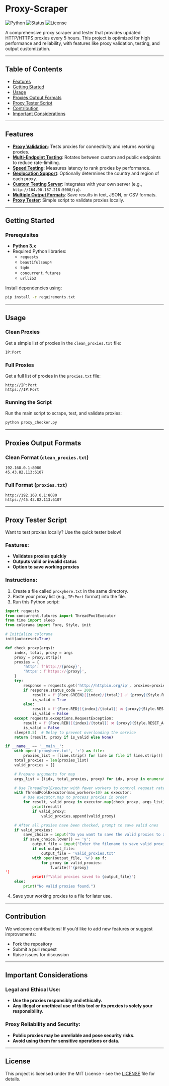 
# Proxy-Scraper

![Python](https://img.shields.io/badge/Python-3.x-blue)
![Status](https://img.shields.io/badge/Status-Active-green)
![License](https://img.shields.io/badge/License-MIT-brightgreen)

A comprehensive proxy scraper and tester that provides updated HTTP/HTTPS proxies every 5 hours. This project is optimized for high performance and reliability, with features like proxy validation, testing, and output customization.

---

## Table of Contents
- [Features](#features)
- [Getting Started](#getting-started)
- [Usage](#usage)
- [Proxies Output Formats](#proxies-output-formats)
- [Proxy Tester Script](#proxy-tester-script)
- [Contribution](#contribution)
- [Important Considerations](#important-considerations)

---

## Features

- **[Proxy Validation](#)**: Tests proxies for connectivity and returns working proxies.
- **[Multi-Endpoint Testing](#)**: Rotates between custom and public endpoints to reduce rate-limiting.
- **[Speed Testing](#)**: Measures latency to rank proxies by performance.
- **[Geolocation Support](#)**: Optionally determines the country and region of each proxy.
- **[Custom Testing Server](#)**: Integrates with your own server (e.g., `http://164.90.187.218:5000/ip`).
- **[Multiple Output Formats](#proxies-output-formats)**: Save results in text, JSON, or CSV formats.
- **[Proxy Tester](#proxy-tester-script)**: Simple script to validate proxies locally.

---

## Getting Started

### Prerequisites
- **Python 3.x**
- Required Python libraries:
  - `requests`
  - `beautifulsoup4`
  - `tqdm`
  - `concurrent.futures`
  - `urllib3`

Install dependencies using:
```bash
pip install -r requirements.txt
```

---

## Usage

### Clean Proxies
Get a simple list of proxies in the `clean_proxies.txt` file:
```
IP:Port
```

### Full Proxies
Get a full list of proxies in the `proxies.txt` file:
```
http://IP:Port
https://IP:Port
```

### Running the Script
Run the main script to scrape, test, and validate proxies:
```bash
python proxy_checker.py
```

---

## Proxies Output Formats

### Clean Format (`clean_proxies.txt`)
```
192.168.0.1:8080
45.43.82.113:6107
```

### Full Format (`proxies.txt`)
```
http://192.168.0.1:8080
https://45.43.82.113:6107
```

---

## Proxy Tester Script

Want to test proxies locally? Use the quick tester below! 

### Features:
- **Validates proxies quickly**
- **Outputs valid or invalid status**
- **Option to save working proxies**

### Instructions:
1. Create a file called `proxyhere.txt` in the same directory.
2. Paste your proxy list (e.g., `IP:Port` format) into the file.
3. Run this Python script:

```python
import requests
from concurrent.futures import ThreadPoolExecutor
from time import sleep
from colorama import Fore, Style, init

# Initialize colorama
init(autoreset=True)

def check_proxy(args):
    index, total, proxy = args
    proxy = proxy.strip()
    proxies = {
        'http': f'http://{proxy}',
        'https': f'https://{proxy}',
    }
    try:
        response = requests.get('http://httpbin.org/ip', proxies=proxies, timeout=5)
        if response.status_code == 200:
            result = f'{Fore.GREEN}[{index}/{total}] ✅ {proxy}{Style.RESET_ALL}'
            is_valid = True
        else:
            result = f'{Fore.RED}[{index}/{total}] ❌ {proxy}{Style.RESET_ALL}'
            is_valid = False
    except requests.exceptions.RequestException:
        result = f'{Fore.RED}[{index}/{total}] ❌ {proxy}{Style.RESET_ALL}'
        is_valid = False
    sleep(0.5)  # Delay to prevent overloading the service
    return (result, proxy if is_valid else None)

if __name__ == '__main__':
    with open('proxyhere.txt', 'r') as file:
        proxies_list = [line.strip() for line in file if line.strip()]
    total_proxies = len(proxies_list)
    valid_proxies = []

    # Prepare arguments for map
    args_list = [(idx, total_proxies, proxy) for idx, proxy in enumerate(proxies_list, start=1)]

    # Use ThreadPoolExecutor with fewer workers to control request rate
    with ThreadPoolExecutor(max_workers=10) as executor:
        # Use executor.map to process proxies in order
        for result, valid_proxy in executor.map(check_proxy, args_list):
            print(result)
            if valid_proxy:
                valid_proxies.append(valid_proxy)

    # After all proxies have been checked, prompt to save valid ones
    if valid_proxies:
        save_choice = input("Do you want to save the valid proxies to a file? (y/n): ")
        if save_choice.lower() == 'y':
            output_file = input("Enter the filename to save valid proxies (default: valid_proxies.txt): ").strip()
            if not output_file:
                output_file = 'valid_proxies.txt'
            with open(output_file, 'w') as f:
                for proxy in valid_proxies:
                    f.write(f'{proxy}
')
            print(f"Valid proxies saved to {output_file}")
    else:
        print("No valid proxies found.")
```

4. Save your working proxies to a file for later use.

---

## Contribution

We welcome contributions! If you’d like to add new features or suggest improvements:
- Fork the repository
- Submit a pull request
- Raise issues for discussion

---

## Important Considerations

### Legal and Ethical Use:
- **Use the proxies responsibly and ethically.**
- **Any illegal or unethical use of this tool or its proxies is solely your responsibility.**

### Proxy Reliability and Security:
- **Public proxies may be unreliable and pose security risks.**
- **Avoid using them for sensitive operations or data.**

---

## License

This project is licensed under the MIT License - see the [LICENSE](LICENSE) file for details.
